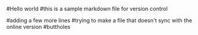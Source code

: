 #Hello world
#this is a sample markdown file for version control

#adding a few more lines
#trying to make a file that doesn't sync with the online version
#buttholes
